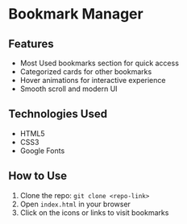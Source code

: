 # Bookmark Manager

## Features
- Most Used bookmarks section for quick access
- Categorized cards for other bookmarks
- Hover animations for interactive experience
- Smooth scroll and modern UI

## Technologies Used
- HTML5
- CSS3
- Google Fonts

## How to Use
1. Clone the repo: `git clone <repo-link>`
2. Open `index.html` in your browser
3. Click on the icons or links to visit bookmarks
